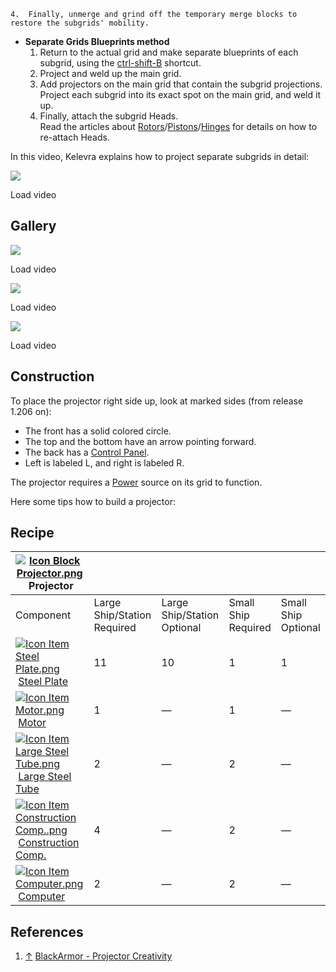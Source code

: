     4.  Finally, unmerge and grind off the temporary merge blocks to restore the subgrids' mobility.
*   **Separate Grids Blueprints method**
    1.  Return to the actual grid and make separate blueprints of each subgrid, using the [ctrl-shift-B](https://spaceengineers.wiki.gg/wiki/Blueprint "Blueprint") shortcut.
    2.  Project and weld up the main grid.
    3.  Add projectors on the main grid that contain the subgrid projections. Project each subgrid into its exact spot on the main grid, and weld it up.
    4.  Finally, attach the subgrid Heads.  
        Read the articles about [Rotors](https://spaceengineers.wiki.gg/wiki/Rotor "Rotor")/[Pistons](https://spaceengineers.wiki.gg/wiki/Piston "Piston")/[Hinges](https://spaceengineers.wiki.gg/wiki/Hinge "Hinge") for details on how to re-attach Heads.

In this video, Kelevra explains how to project separate subgrids in detail:

![](https://i.ytimg.com/vi/UM5wYs1DbNA/hqdefault.jpg)

Load video

## Gallery

![](https://i.ytimg.com/vi/-Xc8qFIhzv0/hqdefault.jpg)

Load video

![](https://i.ytimg.com/vi/RQx5FjsURZ4/hqdefault.jpg)

Load video

![](https://i.ytimg.com/vi/xr7bvjXOkac/hqdefault.jpg)

Load video

## Construction

To place the projector right side up, look at marked sides (from release 1.206 on):

*   The front has a solid colored circle.
*   The top and the bottom have an arrow pointing forward.
*   The back has a [Control Panel](https://spaceengineers.wiki.gg/wiki/Control_Panel "Control Panel").
*   Left is labeled L, and right is labeled R.

The projector requires a [Power](https://spaceengineers.wiki.gg/wiki/Power "Power") source on its grid to function.

Here some tips how to build a projector:

## Recipe

| [![Icon Block Projector.png](https://spaceengineers.wiki.gg/images/thumb/Icon_Block_Projector.png/21px-Icon_Block_Projector.png?98a7c1)](https://spaceengineers.wiki.gg/wiki/Projector "Projector") Projector |     |     |     |     |
| --- | --- | --- | --- | --- |
| Component | Large Ship/Station  <br>Required | Large Ship/Station  <br>Optional | Small Ship  <br>Required | Small Ship  <br>Optional |
| [![Icon Item Steel Plate.png](https://spaceengineers.wiki.gg/images/thumb/Icon_Item_Steel_Plate.png/21px-Icon_Item_Steel_Plate.png?437e3a)](https://spaceengineers.wiki.gg/wiki/Steel_Plate "Steel Plate") [Steel Plate](https://spaceengineers.wiki.gg/wiki/Steel_Plate "Steel Plate") | 11  | 10  | 1   | 1   |
| [![Icon Item Motor.png](https://spaceengineers.wiki.gg/images/thumb/Icon_Item_Motor.png/21px-Icon_Item_Motor.png?4a2f3f)](https://spaceengineers.wiki.gg/wiki/Motor "Motor") [Motor](https://spaceengineers.wiki.gg/wiki/Motor "Motor") | 1   | —   | 1   | —   |
| [![Icon Item Large Steel Tube.png](https://spaceengineers.wiki.gg/images/thumb/Icon_Item_Large_Steel_Tube.png/21px-Icon_Item_Large_Steel_Tube.png?31c1e4)](https://spaceengineers.wiki.gg/wiki/Large_Steel_Tube "Large Steel Tube") [Large Steel Tube](https://spaceengineers.wiki.gg/wiki/Large_Steel_Tube "Large Steel Tube") | 2   | —   | 2   | —   |
| [![Icon Item Construction Comp..png](https://spaceengineers.wiki.gg/images/thumb/Icon_Item_Construction_Comp..png/21px-Icon_Item_Construction_Comp..png?cdc26f)](https://spaceengineers.wiki.gg/wiki/Construction_Comp. "Construction Comp.") [Construction Comp.](https://spaceengineers.wiki.gg/wiki/Construction_Comp. "Construction Comp.") | 4   | —   | 2   | —   |
| [![Icon Item Computer.png](https://spaceengineers.wiki.gg/images/thumb/Icon_Item_Computer.png/21px-Icon_Item_Computer.png?65c1a4)](https://spaceengineers.wiki.gg/wiki/Computer "Computer") [Computer](https://spaceengineers.wiki.gg/wiki/Computer "Computer") | 2   | —   | 2   | —   |

## References

1.  [↑](#cite_ref-1 "Jump up") [BlackArmor - Projector Creativity](https://youtu.be/QPN5mia68rA)